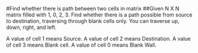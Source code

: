 #Find whether there is path between two cells in matrix
##Given N X N matrix filled with 1, 0, 2, 3. Find whether there is a path possible from source to destination, traversing through blank cells only. You can traverse up, down, right, and left.

A value of cell 1 means Source.
A value of cell 2 means Destination.
A value of cell 3 means Blank cell.
A value of cell 0 means Blank Wall.
